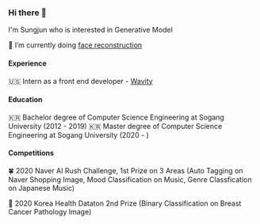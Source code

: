 ### Hi there 👋

I'm Sungjun who is interested in Generative Model

🌱 I’m currently doing [face reconstruction](https://github.com/justHungryMan/face_reconstruction)


#### Experience

🇺🇸 Intern as a front end developer - [Wavity](https://www.wavity.com)

#### Education

🇰🇷 Bachelor degree of Computer Science Engineering at Sogang University (2012 - 2019)
🇰🇷 Master degree of Computer Science Engineering at Sogang University (2020 - )

#### Competitions

🍀 2020 Naver AI Rush Challenge, 1st Prize on 3 Areas (Auto Tagging on Naver Shopping Image, Mood Classification on Music, Genre Classfication on Japanese Music)

🔬 2020 Korea Health Dataton 2nd Prize (Binary Classification on Breast Cancer Pathology Image)

<!--
**justHungryMan/justHungryMan** is a ✨ _special_ ✨ repository because its `README.md` (this file) appears on your GitHub profile.

Here are some ideas to get you started:

- 🔭 I’m currently working on ...
- 🌱 I’m currently learning ...
- 👯 I’m looking to collaborate on ...
- 🤔 I’m looking for help with ...
- 💬 Ask me about ...
- 📫 How to reach me: ...
- 😄 Pronouns: ...
- ⚡ Fun fact: ...
-->

